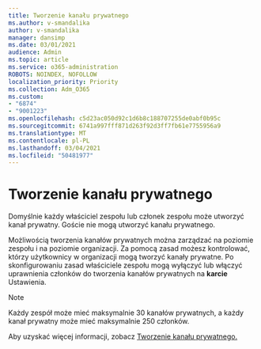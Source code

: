 ```yaml
---
title: Tworzenie kanału prywatnego
ms.author: v-smandalika
author: v-smandalika
manager: dansimp
ms.date: 03/01/2021
audience: Admin
ms.topic: article
ms.service: o365-administration
ROBOTS: NOINDEX, NOFOLLOW
localization_priority: Priority
ms.collection: Adm_O365
ms.custom:
- "6874"
- "9001223"
ms.openlocfilehash: c5d23ac050d92c1d6b8c188707255de0abf0b95c
ms.sourcegitcommit: 6741a997fff871d263f92d3ff7fb61e7755956a9
ms.translationtype: MT
ms.contentlocale: pl-PL
ms.lasthandoff: 03/04/2021
ms.locfileid: "50481977"
---
```

# <a name="create-a-private-channel"></a>Tworzenie kanału prywatnego

Domyślnie każdy właściciel zespołu lub członek zespołu może utworzyć kanał prywatny. Goście nie mogą utworzyć kanału prywatnego. 

Możliwością tworzenia kanałów prywatnych można zarządzać na poziomie zespołu i na poziomie organizacji. Za pomocą zasad możesz kontrolować, którzy użytkownicy w organizacji mogą tworzyć kanały prywatne. Po skonfigurowaniu zasad właściciele zespołu mogą wyłączyć lub włączyć uprawnienia członków do tworzenia kanałów prywatnych na **karcie** Ustawienia.

> [!NOTE]
> Każdy zespół może mieć maksymalnie 30 kanałów prywatnych, a każdy kanał prywatny może mieć maksymalnie 250 członków.

Aby uzyskać więcej informacji, zobacz [Tworzenie kanału prywatnego.](https://docs.microsoft.com/MicrosoftTeams/private-channels#private-channel-creation)


